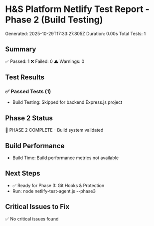 # H&S Platform Netlify Test Report - Phase 2 (Build Testing)
Generated: 2025-10-29T17:33:27.805Z
Duration: 0.00s
Total Tests: 1

## Summary
✅ Passed: 1
❌ Failed: 0
⚠️ Warnings: 0

## Test Results

### ✅ Passed Tests (1)
- Build Testing: Skipped for backend Express.js project

## Phase 2 Status
🚀 PHASE 2 COMPLETE - Build system validated

## Build Performance
- Build Time: Build performance metrics not available

## Next Steps
- ✅ Ready for Phase 3: Git Hooks & Protection
- Run: node netlify-test-agent.js --phase3

## Critical Issues to Fix
✅ No critical issues found